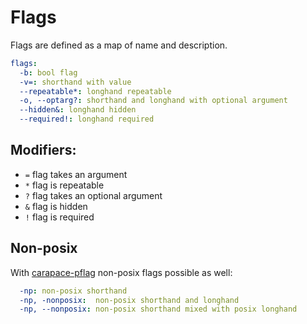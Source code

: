 # Flags

Flags are defined as a map of name and description.

```yaml
flags:
  -b: bool flag
  -v=: shorthand with value
  --repeatable*: longhand repeatable
  -o, --optarg?: shorthand and longhand with optional argument
  --hidden&: longhand hidden
  --required!: longhand required
```

## Modifiers:
- `=` flag takes an argument
- `*` flag is repeatable
- `?` flag takes an optional argument
- `&` flag is hidden
- `!` flag is required

## Non-posix

With [carapace-pflag](https://github.com/carapace-sh/carapace-pflag) non-posix flags possible as well:

```yaml
  -np: non-posix shorthand
  -np, -nonposix:  non-posix shorthand and longhand
  -np, --nonposix: non-posix shorthand mixed with posix longhand
```
